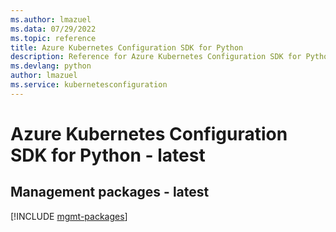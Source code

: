 ```yaml
---
ms.author: lmazuel
ms.data: 07/29/2022
ms.topic: reference
title: Azure Kubernetes Configuration SDK for Python
description: Reference for Azure Kubernetes Configuration SDK for Python
ms.devlang: python
author: lmazuel
ms.service: kubernetesconfiguration
---
```

# Azure Kubernetes Configuration SDK for Python - latest

## Management packages - latest
[!INCLUDE [mgmt-packages](kubernetes-configuration-mgmt-index.md)]